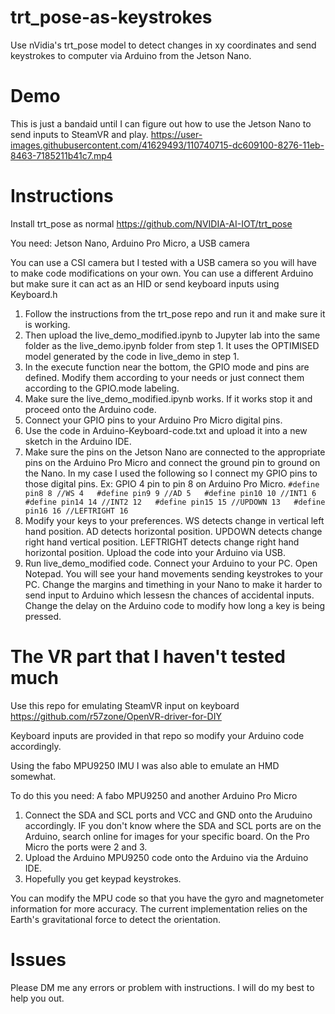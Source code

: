 # trt_pose-as-keystrokes
Use nVidia's trt_pose model to detect changes in xy coordinates and send keystrokes to computer via Arduino from the Jetson Nano.

# Demo
This is just a bandaid until I can figure out how to use the Jetson Nano to send inputs to SteamVR and play.
https://user-images.githubusercontent.com/41629493/110740715-dc609100-8276-11eb-8463-7185211b41c7.mp4

# Instructions
Install trt_pose as normal
https://github.com/NVIDIA-AI-IOT/trt_pose

You need: Jetson Nano, Arduino Pro Micro, a USB camera

You can use a CSI camera but I tested with a USB camera so you will have to make code modifications on your own.
You can use a different Arduino but make sure it can act as an HID or send keyboard inputs using Keyboard.h

1. Follow the instructions from the trt_pose repo and run it and make sure it is working.
2. Then upload the live_demo_modified.ipynb to Jupyter lab into the same folder as the live_demo.ipynb folder from step 1. It uses the OPTIMISED model generated by the code in live_demo in step 1.
3. In the execute function near the bottom, the GPIO mode and pins are defined. Modify them according to your needs or just connect them according to the GPIO.mode labeling.
4. Make sure the live_demo_modified.ipynb works. If it works stop it and proceed onto the Arduino code.
5. Connect your GPIO pins to your Arduino Pro Micro digital pins.
6. Use the code in Arduino-Keyboard-code.txt and upload it into a new sketch in the Arduino IDE.
7. Make sure the pins on the Jetson Nano are connected to the appropriate pins on the Arduino Pro Micro and connect the ground pin to ground on the Nano. In my case I used the following so I connect my GPIO pins to those digital pins. Ex: GPIO 4 pin to pin 8 on Arduino Pro Micro.
          ```
          #define pin8 8 //WS 4  
          #define pin9 9 //AD 5  
          #define pin10 10 //INT1 6  
          #define pin14 14 //INT2 12  
          #define pin15 15 //UPDOWN 13  
          #define pin16 16 //LEFTRIGHT 16  
          ```
8. Modify your keys to your preferences. WS detects change in vertical left hand position. AD detects horizontal position. UPDOWN detects change right hand vertical position. LEFTRIGHT detects change right hand horizontal position. Upload the code into your Arduino via USB. 
9. Run live_demo_modified code. Connect your Arduino to your PC. Open Notepad. You will see your hand movements sending keystrokes to your PC. Change the margins and timething in your Nano to make it harder to send input to Arduino which lessesn the chances of accidental inputs. Change the delay on the Arduino code to modify how long a key is being pressed.


# The VR part that I haven't tested much
Use this repo for emulating SteamVR input on keyboard
https://github.com/r57zone/OpenVR-driver-for-DIY

Keyboard inputs are provided in that repo so modify your Arduino code accordingly.

Using the fabo MPU9250 IMU I was also able to emulate an HMD somewhat.

To do this you need: A fabo MPU9250 and another Arduino Pro Micro

1. Connect the SDA and SCL ports and VCC and GND onto the Aruduino accordingly. IF you don't know where the SDA and SCL ports are on the Arduino, search online for images for your specific board. On the Pro Micro the ports were 2 and 3.
2. Upload the Arduino MPU9250 code onto the Arduino via the Arduino IDE. 
3. Hopefully you get keypad keystrokes. 

You can modify the MPU code so that you have the gyro and magnetometer information for more accuracy. The current implementation relies on the Earth's gravitational force to detect the orientation. 

# Issues
Please DM me any errors or problem with instructions. I will do my best to help you out.
